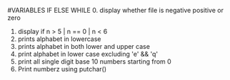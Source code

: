 #VARIABLES IF ELSE WHILE
0. display whether file is negative positive or zero
1. display if n > 5 | n == 0 | n < 6
2. prints alphabet in lowercase
3. prints alphabet in both lower and upper case
4. print alphabet in lower case excluding 'e' && 'q'
5. print all single digit base 10 numbers starting from 0
6. Print numberz using putchar()
